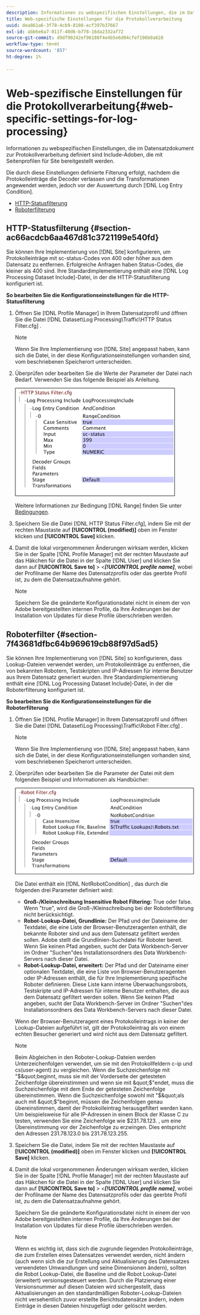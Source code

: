 ```yaml
---
description: Informationen zu webspezifischen Einstellungen, die im Datensatzdokument zur Protokollverarbeitung definiert sind Include-Adoben, die mit Seitenprofilen für Site bereitgestellt werden.
title: Web-spezifische Einstellungen für die Protokollverarbeitung
uuid: dea861a6-3f78-4cb9-8108-ecf397b37667
exl-id: abb6e6a7-011f-40d6-b778-16da2332af72
source-git-commit: d9df90242ef96188f4e4b5e6d04cfef196b0a628
workflow-type: tm+mt
source-wordcount: '857'
ht-degree: 1%

---
```


# Web-spezifische Einstellungen für die Protokollverarbeitung{#web-specific-settings-for-log-processing}

Informationen zu webspezifischen Einstellungen, die im Datensatzdokument zur Protokollverarbeitung definiert sind Include-Adoben, die mit Seitenprofilen für Site bereitgestellt werden.

Die durch diese Einstellungen definierte Filterung erfolgt, nachdem die Protokolleinträge die Decoder verlassen und die Transformationen angewendet werden, jedoch vor der Auswertung durch [!DNL Log Entry Condition].

* [HTTP-Statusfilterung](../../../home/c-dataset-const-proc/c-config-web-data/c-web-spec-log-proc.md#section-ac66acdcb6aa467d81c3721199e540fd)
* [Roboterfilterung](../../../home/c-dataset-const-proc/c-config-web-data/c-web-spec-log-proc.md#section-7f43681dfbc64b969619cb88f97d5ad5)

## HTTP-Statusfilterung {#section-ac66acdcb6aa467d81c3721199e540fd}

Sie können Ihre Implementierung von [!DNL Site] konfigurieren, um Protokolleinträge mit sc-status-Codes von 400 oder höher aus dem Datensatz zu entfernen. Erfolgreiche Anfragen haben Status-Codes, die kleiner als 400 sind. Ihre Standardimplementierung enthält eine [!DNL Log Processing Dataset Include]-Datei, in der die HTTP-Statusfilterung konfiguriert ist.

**So bearbeiten Sie die Konfigurationseinstellungen für die HTTP-Statusfilterung**

1. Öffnen Sie [!DNL Profile Manager] in Ihrem Datensatzprofil und öffnen Sie die Datei [!DNL Dataset\Log Processing\Traffic\HTTP Status Filter.cfg] .

   >[!NOTE]
   >
   >Wenn Sie Ihre Implementierung von [!DNL Site] angepasst haben, kann sich die Datei, in der diese Konfigurationseinstellungen vorhanden sind, vom beschriebenen Speicherort unterscheiden.

1. Überprüfen oder bearbeiten Sie die Werte der Parameter der Datei nach Bedarf. Verwenden Sie das folgende Beispiel als Anleitung.

   ![](assets/cfg_WebParameters_HTTPStatusFilter.png)

   Weitere Informationen zur Bedingung [!DNL Range] finden Sie unter [Bedingungen](../../../home/c-dataset-const-proc/c-conditions/c-abt-cond.md).

1. Speichern Sie die Datei [!DNL HTTP Status Filter.cfg], indem Sie mit der rechten Maustaste auf **[!UICONTROL (modified)]** oben im Fenster klicken und **[!UICONTROL Save]** klicken.

1. Damit die lokal vorgenommenen Änderungen wirksam werden, klicken Sie in der Spalte [!DNL Profile Manager] mit der rechten Maustaste auf das Häkchen für die Datei in der Spalte [!DNL User] und klicken Sie dann auf **[!UICONTROL Save to]** > *&lt;**[!UICONTROL profile name]***, wobei der Profilname der Name des Datensatzprofils oder das geerbte Profil ist, zu dem die Datensatzaufnahme gehört.

   >[!NOTE]
   >
   >Speichern Sie die geänderte Konfigurationsdatei nicht in einem der von Adobe bereitgestellten internen Profile, da Ihre Änderungen bei der Installation von Updates für diese Profile überschrieben werden.

## Roboterfilter {#section-7f43681dfbc64b969619cb88f97d5ad5}

Sie können Ihre Implementierung von [!DNL Site] so konfigurieren, dass Lookup-Dateien verwendet werden, um Protokolleinträge zu entfernen, die von bekannten Robotern, Testskripten und IP-Adressen für interne Benutzer aus Ihrem Datensatz generiert wurden. Ihre Standardimplementierung enthält eine [!DNL Log Processing Dataset Include]-Datei, in der die Roboterfilterung konfiguriert ist.

**So bearbeiten Sie die Konfigurationseinstellungen für die Roboterfilterung**

1. Öffnen Sie [!DNL Profile Manager] in Ihrem Datensatzprofil und öffnen Sie die Datei [!DNL Dataset\Log Processing\Traffic\Robot Filter.cfg] .

   >[!NOTE]
   >
   >Wenn Sie Ihre Implementierung von [!DNL Site] angepasst haben, kann sich die Datei, in der diese Konfigurationseinstellungen vorhanden sind, vom beschriebenen Speicherort unterscheiden.

1. Überprüfen oder bearbeiten Sie die Parameter der Datei mit dem folgenden Beispiel und Informationen als Handbücher:

   ![](assets/cfg_WebParameters_RobotFilter.png)

   Die Datei enthält ein [!DNL NotRobotCondition] , das durch die folgenden drei Parameter definiert wird:

   * **Groß-/Kleinschreibung Insensitive Robot Filtering:** True oder false. Wenn &quot;true&quot;, wird die Groß-/Kleinschreibung bei der Roboterfilterung nicht berücksichtigt.
   * **Robot-Lookup-Datei, Grundlinie:**  Der Pfad und der Dateiname der Textdatei, die eine Liste der Browser-Benutzeragenten enthält, die bekannte Roboter sind und aus dem Datensatz gefiltert werden sollen. Adobe stellt die Grundlinien-Suchdatei für Roboter bereit. Wenn Sie keinen Pfad angeben, sucht der Data Workbench-Server im Ordner &quot;Suchen&quot;des Installationsordners des Data Workbench-Servers nach dieser Datei.
   * **Robot-Lookup-Datei, erweitert:**  Der Pfad und der Dateiname einer optionalen Textdatei, die eine Liste von Browser-Benutzeragenten oder IP-Adressen enthält, die für Ihre Implementierung spezifische Roboter definieren. Diese Liste kann interne Überwachungsrobots, Testskripte und IP-Adressen für interne Benutzer enthalten, die aus dem Datensatz gefiltert werden sollen. Wenn Sie keinen Pfad angeben, sucht der Data Workbench-Server im Ordner &quot;Suchen&quot;des Installationsordners des Data Workbench-Servers nach dieser Datei.

   Wenn der Browser-Benutzeragent eines Protokolleintrags in keiner der Lookup-Dateien aufgeführt ist, gilt der Protokolleintrag als von einem echten Besucher generiert und wird nicht aus dem Datensatz gefiltert.

   >[!NOTE]
   >
   >Beim Abgleichen in den Roboter-Lookup-Dateien werden Unterzeichenfolgen verwendet, um sie mit den Protokollfeldern c-ip und cs(user-agent) zu vergleichen. Wenn die Suchzeichenfolge mit &quot;$&quot;beginnt, muss sie mit der Vorderseite der getesteten Zeichenfolge übereinstimmen und wenn sie mit &quot;$&quot;endet, muss die Suchzeichenfolge mit dem Ende der getesteten Zeichenfolge übereinstimmen. Wenn die Suchzeichenfolge sowohl mit &quot;$&quot;als auch mit &quot;$&quot;beginnt, müssen die Zeichenfolgen genau übereinstimmen, damit der Protokolleintrag herausgefiltert werden kann. Um beispielsweise für alle IP-Adressen in einem Block der Klasse C zu testen, verwenden Sie eine Zeichenfolge wie $231.78.123. , um eine Übereinstimmung vor der Zeichenfolge zu erzwingen. Dies entspricht den Adressen 231.78.123.0 bis 231.78.123.255.

1. Speichern Sie die Datei, indem Sie mit der rechten Maustaste auf **[!UICONTROL (modified)]** oben im Fenster klicken und **[!UICONTROL Save]** klicken.

1. Damit die lokal vorgenommenen Änderungen wirksam werden, klicken Sie in der Spalte [!DNL Profile Manager] mit der rechten Maustaste auf das Häkchen für die Datei in der Spalte [!DNL User] und klicken Sie dann auf **[!UICONTROL Save to]** > *&lt;**[!UICONTROL profile name]***, wobei der Profilname der Name des Datensatzprofils oder das geerbte Profil ist, zu dem die Datensatzaufnahme gehört.

   Speichern Sie die geänderte Konfigurationsdatei nicht in einem der von Adobe bereitgestellten internen Profile, da Ihre Änderungen bei der Installation von Updates für diese Profile überschrieben werden.

   >[!NOTE]
   >
   >Wenn es wichtig ist, dass sich die zugrunde liegenden Protokolleinträge, die zum Erstellen eines Datensatzes verwendet werden, nicht ändern (auch wenn sich die zur Erstellung und Aktualisierung des Datensatzes verwendeten Umwandlungen und seine Dimensionen ändern), sollten die Robot Lookup-Datei, die Baseline und die Robot Lookup-Datei (erweitert) versionsgesteuert werden. Durch die Platzierung einer Versionsnummer auf diesen Dateien wird sichergestellt, dass Aktualisierungen an den standardmäßigen Roboter-Lookup-Dateien nicht versehentlich zuvor erstellte Berichtsdatensätze ändern, indem Einträge in diesen Dateien hinzugefügt oder gelöscht werden.
